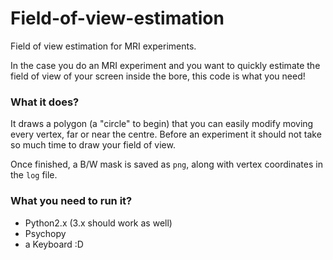# Field-of-view-estimation

Field of view estimation for MRI experiments.

In the case you do an MRI experiment and you want to quickly estimate the field of view of your screen inside the bore, this code is what you need!

### What it does? 

It draws a polygon (a "circle" to begin) that you can easily modify moving every vertex, far or near the centre.
Before an experiment it should not take so much time to draw your field of view.
 
Once finished, a B/W mask is saved as `png`, along with vertex coordinates in the `log` file.
 
### What you need to run it?

* Python2.x (3.x should work as well) 
* Psychopy
* a Keyboard :D
